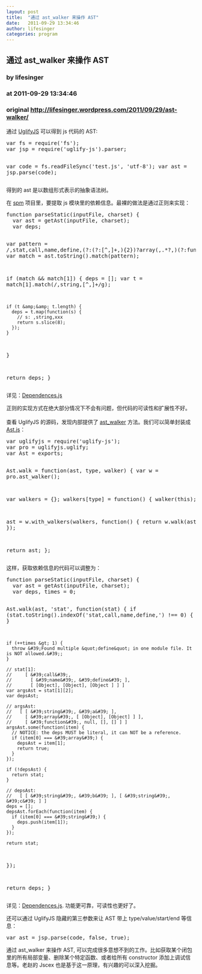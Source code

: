 ```yaml
---
layout: post
title:  "通过 ast_walker 来操作 AST"
date:   2011-09-29 13:34:46
author: lifesinger
categories: program
---
```


## 通过 ast_walker 来操作 AST
### by lifesinger
### at 2011-09-29 13:34:46
### original <http://lifesinger.wordpress.com/2011/09/29/ast-walker/>

<p>通过 <a href="https://github.com/mishoo/UglifyJS">UglifyJS</a> 可以得到 js 代码的 AST:</p>
<pre>
var fs = require('fs');
var jsp = require('uglify-js').parser;

var code = fs.readFileSync('test.js', 'utf-8');
var ast = jsp.parse(code);
</pre>
<p>得到的 ast 是以数组形式表示的抽象语法树。</p>
<p>在 <a href="https://github.com/seajs/spm">spm</a> 项目里，要提取 js 模块里的依赖信息。最裸的做法是通过正则来实现：</p>
<pre>
function parseStatic(inputFile, charset) {
  var ast = getAst(inputFile, charset);
  var deps;

  var pattern = /,stat,call,name,define,(?:(?:[^,]+,){2})?array(,.*?,)(?:function|name),/;
  var match = ast.toString().match(pattern);

  if (match &amp;&amp; match[1]) {
    deps = [];
    var t = match[1].match(/,string,[^,]+/g);

    if (t &amp;&amp; t.length) {
      deps = t.map(function(s) {
        // s: ,string,xxx
        return s.slice(8);
      });
    }
  }

  return deps;
}
</pre>
<p>详见：<a href="https://github.com/seajs/spm/blob/357962ba72f8e70dcd65f7bd4aabfadc81ce397a/lib/utils/Dependences.js#L24">Dependences.js</a></p>
<p>正则的实现方式在绝大部分情况下不会有问题，但代码的可读性和扩展性不好。<br>
<span></span><br>
查看 UglifyJS 的源码，发现内部提供了 <a href="https://github.com/mishoo/UglifyJS/blob/master/lib/process.js#L69">ast_walker</a> 方法。我们可以简单封装成 <a href="https://github.com/seajs/spm/blob/master/lib/utils/Ast.js">Ast.js</a>：</p>
<pre>
var uglifyjs = require('uglify-js');
var pro = uglifyjs.uglify;
var Ast = exports;

Ast.walk = function(ast, type, walker) {
  var w = pro.ast_walker();

  var walkers = {};
  walkers[type] = function() {
    walker(this);
  };

  ast = w.with_walkers(walkers, function() {
    return w.walk(ast);
  });

  return ast;
};
</pre>
<p>这样，获取依赖信息的代码可以调整为：</p>
<pre>
function parseStatic(inputFile, charset) {
  var ast = getAst(inputFile, charset);
  var deps, times = 0;

  Ast.walk(ast, &#39;stat&#39;, function(stat) {
    if (stat.toString().indexOf(&#39;stat,call,name,define,&#39;) !== 0) {
      return stat;
    }

    if (++times &gt; 1) {
      throw &#39;Found multiple &quot;define&quot; in one module file. It is NOT allowed.&#39;;
    }

    // stat[1]:
    //     [ &#39;call&#39;,
    //       [ &#39;name&#39;, &#39;define&#39; ],
    //       [ [Object], [Object], [Object ] ] ]
    var argsAst = stat[1][2];
    var depsAst;

    // argsAst:
    //   [ [ &#39;string&#39;, &#39;a&#39; ],
    //     [ &#39;array&#39;, [ [Object], [Object] ] ],
    //     [ &#39;function&#39;, null, [], [] ] ]
    argsAst.some(function(item) {
      // NOTICE: the deps MUST be literal, it can NOT be a reference.
      if (item[0] === &#39;array&#39;) {
        depsAst = item[1];
        return true;
      }
    });

    if (!depsAst) {
      return stat;
    }

    // depsAst:
    //   [ [ &#39;string&#39;, &#39;b&#39; ], [ &#39;string&#39;, &#39;c&#39; ] ]
    deps = [];
    depsAst.forEach(function(item) {
      if (item[0] === &#39;string&#39;) {
        deps.push(item[1]);
      }
    });

    return stat;
  });

  return deps;
}
</pre>
<p>详见：<a href="https://github.com/seajs/spm/blob/master/lib/utils/Dependences.js">Dependences.js</a>. 功能更可靠，可读性也更好了。</p>
<p>还可以通过 UglifyJS 隐藏的第三参数来让 AST 带上 type/value/start/end 等信息：</p>
<pre>
var ast = jsp.parse(code, false, true);
</pre>
<p>通过 ast_walker 来操作 AST, 可以完成很多意想不到的工作。比如获取某个闭包里的所有局部变量、删除某个特定函数、或者给所有 constructor 添加上调试信息等。老赵的 Jscex 也是基于这一原理，有兴趣的可以深入挖掘。</p>
<br>  <a rel="nofollow" href="http://feeds.wordpress.com/1.0/gocomments/lifesinger.wordpress.com/517/"><img alt="" border="0" src="http://feeds.wordpress.com/1.0/comments/lifesinger.wordpress.com/517/"></a> <a rel="nofollow" href="http://feeds.wordpress.com/1.0/godelicious/lifesinger.wordpress.com/517/"><img alt="" border="0" src="http://feeds.wordpress.com/1.0/delicious/lifesinger.wordpress.com/517/"></a> <a rel="nofollow" href="http://feeds.wordpress.com/1.0/gofacebook/lifesinger.wordpress.com/517/"><img alt="" border="0" src="http://feeds.wordpress.com/1.0/facebook/lifesinger.wordpress.com/517/"></a> <a rel="nofollow" href="http://feeds.wordpress.com/1.0/gotwitter/lifesinger.wordpress.com/517/"><img alt="" border="0" src="http://feeds.wordpress.com/1.0/twitter/lifesinger.wordpress.com/517/"></a> <a rel="nofollow" href="http://feeds.wordpress.com/1.0/gostumble/lifesinger.wordpress.com/517/"><img alt="" border="0" src="http://feeds.wordpress.com/1.0/stumble/lifesinger.wordpress.com/517/"></a> <a rel="nofollow" href="http://feeds.wordpress.com/1.0/godigg/lifesinger.wordpress.com/517/"><img alt="" border="0" src="http://feeds.wordpress.com/1.0/digg/lifesinger.wordpress.com/517/"></a> <a rel="nofollow" href="http://feeds.wordpress.com/1.0/goreddit/lifesinger.wordpress.com/517/"><img alt="" border="0" src="http://feeds.wordpress.com/1.0/reddit/lifesinger.wordpress.com/517/"></a> <img alt="" border="0" src="http://stats.wordpress.com/b.gif?host=lifesinger.wordpress.com&amp;blog=38365&amp;post=517&amp;subd=lifesinger&amp;ref=&amp;feed=1" width="1" height="1">